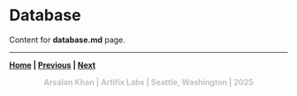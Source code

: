 # Database

Content for **database.md** page.

---

**<a href="../README.md" target="_blank">Home</a> | <a href="./tech_stack.md" target="_blank">Previous</a> | <a href="./database.md" target="_blank">Next</a>**

<p align="center" style="color:silver;">
<strong>Arsalan Khan | Artifix Labs | Seattle, Washington | 2025</strong>
</p>
